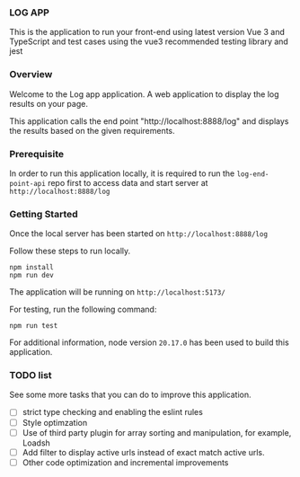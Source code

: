 ### LOG APP

This is the application to run your front-end using latest version Vue 3 and TypeScript and test cases using the vue3 recommended testing library and jest


### Overview

Welcome to the Log app application. A web application to display the log results on your page.

This application calls the end point "http://localhost:8888/log" and displays the results based on the given requirements.

### Prerequisite

In order to run this application locally, it is required to run the `log-end-point-api` repo first to access data and start server at `http://localhost:8888/log`

### Getting Started

Once the local server has been started on `http://localhost:8888/log`

Follow these steps to run locally.

```
npm install
npm run dev
```

The application will be running on `http://localhost:5173/`

For testing, run the following command:

```
npm run test

```

For additional information, node version `20.17.0` has been used to build this application.


### TODO list

See some more tasks that you can do to improve this application.

- [ ] strict type checking and enabling the eslint rules
- [ ] Style optimzation
- [ ] Use of third party plugin for array sorting and manipulation, for example, Loadsh
- [ ] Add filter to display active urls instead of exact match active urls.
- [ ] Other code optimization and incremental improvements
